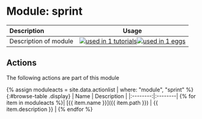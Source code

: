 # Module: sprint

| Description    | Usage |
|:--------|:--------:|
| Description of module | [![used in 1 tutorials](https://img.shields.io/badge/tutorials-1-green.svg)](https://www.plumed-tutorials.org/browse.html?search=sprint)[![used in 1 eggs](https://img.shields.io/badge/nest-1-green.svg)](https://www.plumed-nest.org/browse.html?search=sprint)|

## Actions 

The following actions are part of this module

{% assign moduleacts = site.data.actionlist | where: "module", "sprint" %}
{:#browse-table .display}
| Name | Description |
|:--------:|:--------|
{% for item in moduleacts %}| [{{ item.name }}]({{ item.path }}) | {{ item.description }} |
{% endfor %}
<script>
$(document).ready(function() {
var table = $('#browse-table').DataTable({
  "dom": '<"search"f><"top"il>rt<"bottom"Bp><"clear">',
  language: { search: '', searchPlaceholder: "Search project..." },
  buttons: [
        'copy', 'excel', 'pdf'
  ],
  "order": [[ 0, "desc" ]]
  });
$('#browse-table-searchbar').keyup(function () {
  table.search( this.value ).draw();
  });
  hu = window.location.search.substring(1);
  searchfor = hu.split("=");
  if( searchfor[0]=="search" ) {
      table.search( searchfor[1] ).draw();
  }
});
</script>
